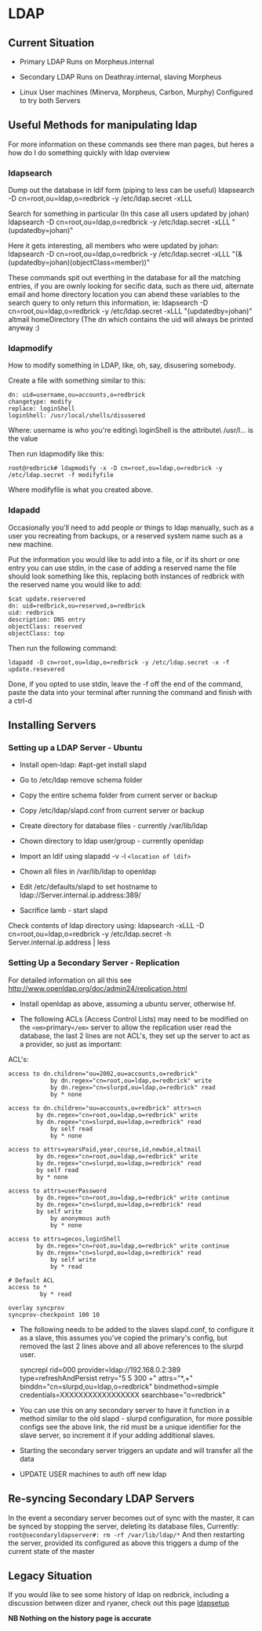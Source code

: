 
# LDAP

## Current Situation

*  Primary LDAP Runs on Morpheus.internal

*  Secondary LDAP Runs on Deathray.internal, slaving Morpheus

*  Linux User machines (Minerva, Morpheus, Carbon, Murphy) Configured to try both Servers
## Useful Methods for manipulating ldap

For more information on these commands see there man pages, but heres a how do I do something quickly with ldap overview

### ldapsearch

Dump out the database in ldif form (piping to less can be useful)
   ldapsearch -D cn=root,ou=ldap,o=redbrick -y /etc/ldap.secret -xLLL

Search for something in particular (In this case all users updated by johan)
   ldapsearch -D cn=root,ou=ldap,o=redbrick -y /etc/ldap.secret -xLLL "(updatedby=johan)"

Here it gets interesting, all members who were updated by johan:
   ldapsearch -D cn=root,ou=ldap,o=redbrick -y /etc/ldap.secret -xLLL "(&(updatedby=johan)(objectClass=member))"

These commands spit out everthing in the database for all the matching entries, if you are ownly looking for secific data, such as there uid, alternate email and home directory location you can abend these variables to the search query to only return this information, ie:
   ldapsearch -D cn=root,ou=ldap,o=redbrick -y /etc/ldap.secret -xLLL "(updatedby=johan)" altmail homeDirectory
(The dn which contains the uid will always be printed anyway :)

### ldapmodify

How to modify something in LDAP, like, oh, say, disusering somebody.

Create a file with something similar to this:

	
	dn: uid=username,ou=accounts,o=redbrick
	changetype: modify
	replace: loginShell
	loginShell: /usr/local/shells/disusered


Where: username is who you're editing\\
loginShell is the attribute\\
/usr/l... is the value

Then run ldapmodify like this:

    root@redbrick# ldapmodify -x -D cn=root,ou=ldap,o=redbrick -y /etc/ldap.secret -f modifyfile

Where modifyfile is what you created above.

### ldapadd

Occasionally you'll need to add people or things to ldap manually, such as a user you recreating from backups, or a reserved system name such as a new machine.

Put the information you would like to add into a file, or if its short or one entry you can use stdin, in the case of adding a reserved name the file should look something like this, replacing both instances of redbrick with the reserved name you would like to add:

	
	$cat update.reservered
	dn: uid=redbrick,ou=reserved,o=redbrick
	uid: redbrick
	description: DNS entry
	objectClass: reserved
	objectClass: top


Then run the following command:

    ldapadd -D cn=root,ou=ldap,o=redbrick -y /etc/ldap.secret -x -f update.resevered

Done, if you opted to use stdin, leave the -f off the end of the command, paste the data into your terminal after running the command and finish with a ctrl-d


## Installing Servers

### Setting up a LDAP Server - Ubuntu


*  Install open-ldap: #apt-get install slapd

*  Go to /etc/ldap remove schema folder

*  Copy the entire schema folder from current server or backup

*  Copy /etc/ldap/slapd.conf from current server or backup

*  Create directory for database files - currently /var/lib/ldap

*  Chown directory to ldap user/group - currently openldap

*  Import an ldif using slapadd -v -l `<location of ldif>`

*  Chown all files in /var/lib/ldap to openldap

*  Edit /etc/defaults/slapd to set hostname to ldap://Server.internal.ip.address:389/

*  Sacrifice lamb - start slapd
 
Check contents of ldap directory using: ldapsearch -xLLL -D cn=root,ou=ldap,o=redbrick -y /etc/ldap.secret -h Server.internal.ip.address | less
### Setting Up a Secondary Server - Replication

For detailed information on all this see  http://www.openldap.org/doc/admin24/replication.html



*  Install openldap as above, assuming a ubuntu server, otherwise hf.

*  The following ACLs (Access Control Lists) may need to be modified on the `<em>`primary`</em>` server to allow the replication user read the database, the last 2 lines are not ACL's, they set up the server to act as a provider, so just as important:

ACL's:

	
	access to dn.children="ou=2002,ou=accounts,o=redbrick"
	            by dn.regex="cn=root,ou=ldap,o=redbrick" write
	            by dn.regex="cn=slurpd,ou=ldap,o=redbrick" read
	            by * none
	
	access to dn.children="ou=accounts,o=redbrick" attrs=cn
	        by dn.regex="cn=root,ou=ldap,o=redbrick" write
	        by dn.regex="cn=slurpd,ou=ldap,o=redbrick" read
	            by self read
	            by * none
	
	access to attrs=yearsPaid,year,course,id,newbie,altmail
	        by dn.regex="cn=root,ou=ldap,o=redbrick" write
	        by dn.regex="cn=slurpd,ou=ldap,o=redbrick" read
	        by self read
	        by * none
	
	access to attrs=userPassword
	        by dn.regex="cn=root,ou=ldap,o=redbrick" write continue
	        by dn.regex="cn=slurpd,ou=ldap,o=redbrick" read
	        by self write
	            by anonymous auth
	            by * none
	
	access to attrs=gecos,loginShell
	        by dn.regex="cn=root,ou=ldap,o=redbrick" write continue
	        by dn.regex="cn=slurpd,ou=ldap,o=redbrick" read
	            by self write
	            by * read
	
	# Default ACL
	access to *
	         by * read
	
	overlay syncprov
	syncprov-checkpoint 100 10


* The following needs to be added to the slaves slapd.conf, to configure it as a slave, this assumes you've copied the primary's config, but removed the last 2 lines above and all above references to the slurpd user.

	
	syncrepl rid=000
	        provider=ldap://192.168.0.2:389
	        type=refreshAndPersist
	        retry="5 5 300 +"
	        attrs="*,+"
	        binddn="cn=slurpd,ou=ldap,o=redbrick"
	        bindmethod=simple
	        credentials=XXXXXXXXXXXXXXXXX
	        searchbase="o=redbrick"


*  You can use this on any secondary server to have it function in a method similar to the old slapd - slurpd configuration, for more possible configs see the above link, the rid must be a unique identifier for the slave server, so increment it if your adding additional slaves.

*  Starting the secondary server triggers an update and will transfer all the data

*  UPDATE USER machines to auth off new ldap

## Re-syncing Secondary LDAP Servers

In the event a secondary server becomes out of sync with the master, it can be synced by stopping the server, deleting its database files, Currently: 
`root@secondaryldapserver#: rm -rf /var/lib/ldap/*`
And then restarting the server, provided its configured as above this triggers a dump of the current state of the master

## Legacy Situation

If you would like to see some history of ldap on redbrick, including a discussion between dizer and ryaner, check out this page [ldapsetup](ldapsetup)

**__NB__ Nothing on the history page is accurate**
